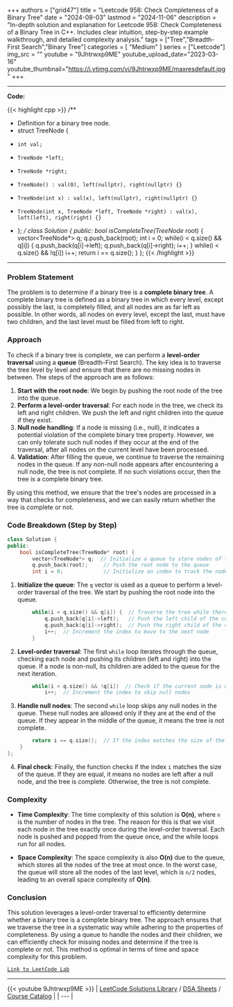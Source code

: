 
+++
authors = ["grid47"]
title = "Leetcode 958: Check Completeness of a Binary Tree"
date = "2024-08-03"
lastmod = "2024-11-06"
description = "In-depth solution and explanation for Leetcode 958: Check Completeness of a Binary Tree in C++. Includes clear intuition, step-by-step example walkthrough, and detailed complexity analysis."
tags = ["Tree","Breadth-First Search","Binary Tree"]
categories = [
    "Medium"
]
series = ["Leetcode"]
img_src = ""
youtube = "9Jhtrwxp9ME"
youtube_upload_date="2023-03-16"
youtube_thumbnail="https://i.ytimg.com/vi/9Jhtrwxp9ME/maxresdefault.jpg"
+++



---
**Code:**

{{< highlight cpp >}}
/**
 * Definition for a binary tree node.
 * struct TreeNode {
 *     int val;
 *     TreeNode *left;
 *     TreeNode *right;
 *     TreeNode() : val(0), left(nullptr), right(nullptr) {}
 *     TreeNode(int x) : val(x), left(nullptr), right(nullptr) {}
 *     TreeNode(int x, TreeNode *left, TreeNode *right) : val(x), left(left), right(right) {}
 * };
 */
class Solution {
public:
    bool isCompleteTree(TreeNode* root) {
        vector<TreeNode*> q;
        q.push_back(root);
        int i = 0;
        while(i < q.size() && q[i]) {
            q.push_back(q[i]->left);
            q.push_back(q[i]->right);
            i++;
        }
        while(i < q.size() && !q[i])
            i++;
        return i == q.size();
    }
};
{{< /highlight >}}
---

### Problem Statement

The problem is to determine if a binary tree is a **complete binary tree**. A complete binary tree is defined as a binary tree in which every level, except possibly the last, is completely filled, and all nodes are as far left as possible. In other words, all nodes on every level, except the last, must have two children, and the last level must be filled from left to right.

### Approach

To check if a binary tree is complete, we can perform a **level-order traversal** using a **queue** (Breadth-First Search). The key idea is to traverse the tree level by level and ensure that there are no missing nodes in between. The steps of the approach are as follows:

1. **Start with the root node**: We begin by pushing the root node of the tree into the queue.
2. **Perform a level-order traversal**: For each node in the tree, we check its left and right children. We push the left and right children into the queue if they exist.
3. **Null node handling**: If a node is missing (i.e., null), it indicates a potential violation of the complete binary tree property. However, we can only tolerate such null nodes if they occur at the end of the traversal, after all nodes on the current level have been processed.
4. **Validation**: After filling the queue, we continue to traverse the remaining nodes in the queue. If any non-null node appears after encountering a null node, the tree is not complete. If no such violations occur, then the tree is a complete binary tree.

By using this method, we ensure that the tree's nodes are processed in a way that checks for completeness, and we can easily return whether the tree is complete or not.

### Code Breakdown (Step by Step)

```cpp
class Solution {
public:
    bool isCompleteTree(TreeNode* root) {
        vector<TreeNode*> q;  // Initialize a queue to store nodes of the tree
        q.push_back(root);     // Push the root node to the queue
        int i = 0;             // Initialize an index to track the nodes in the queue
```

1. **Initialize the queue**: The `q` vector is used as a queue to perform a level-order traversal of the tree. We start by pushing the root node into the queue.
   
```cpp
        while(i < q.size() && q[i]) {  // Traverse the tree while there are nodes in the queue
            q.push_back(q[i]->left);   // Push the left child of the current node
            q.push_back(q[i]->right);  // Push the right child of the current node
            i++;  // Increment the index to move to the next node
        }
```

2. **Level-order traversal**: The first `while` loop iterates through the queue, checking each node and pushing its children (left and right) into the queue. If a node is non-null, its children are added to the queue for the next iteration.

```cpp
        while(i < q.size() && !q[i])  // Check if the current node is null
            i++;  // Increment the index to skip null nodes
```

3. **Handle null nodes**: The second `while` loop skips any null nodes in the queue. These null nodes are allowed only if they are at the end of the queue. If they appear in the middle of the queue, it means the tree is not complete.

```cpp
        return i == q.size();  // If the index matches the size of the queue, the tree is complete
    }
};
```

4. **Final check**: Finally, the function checks if the index `i` matches the size of the queue. If they are equal, it means no nodes are left after a null node, and the tree is complete. Otherwise, the tree is not complete.

### Complexity

- **Time Complexity**: The time complexity of this solution is **O(n)**, where `n` is the number of nodes in the tree. The reason for this is that we visit each node in the tree exactly once during the level-order traversal. Each node is pushed and popped from the queue once, and the while loops run for all nodes.
  
- **Space Complexity**: The space complexity is also **O(n)** due to the queue, which stores all the nodes of the tree at most once. In the worst case, the queue will store all the nodes of the last level, which is `n/2` nodes, leading to an overall space complexity of **O(n)**.

### Conclusion

This solution leverages a level-order traversal to efficiently determine whether a binary tree is a complete binary tree. The approach ensures that we traverse the tree in a systematic way while adhering to the properties of completeness. By using a queue to handle the nodes and their children, we can efficiently check for missing nodes and determine if the tree is complete or not. This method is optimal in terms of time and space complexity for this problem.

[`Link to LeetCode Lab`](https://leetcode.com/problems/check-completeness-of-a-binary-tree/description/)

---
{{< youtube 9Jhtrwxp9ME >}}
| [LeetCode Solutions Library](https://grid47.xyz/leetcode/) / [DSA Sheets](https://grid47.xyz/sheets/) / [Course Catalog](https://grid47.xyz/courses/) |
| --- |
